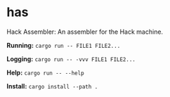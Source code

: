 # has
Hack Assembler: An assembler for the Hack machine.

**Running:** `cargo run -- FILE1 FILE2...`

**Logging:** `cargo run -- -vvv FILE1 FILE2...`

**Help:** `cargo run -- --help`

**Install:** `cargo install --path .`
